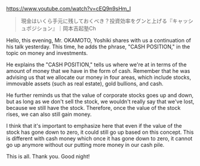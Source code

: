 https://www.youtube.com/watch?v=cEQ9n9sHm_I

> 現金はいくら手元に残しておくべき？投資効率をグンと上げる『キャッシュポジション』｜岡本吉起塾Ch 

Hello, this evening, Mr. OKAMOTO, Yoshiki shares with us a continuation of his talk yesterday. This time, he adds the phrase, "CASH POSITION," in the topic on money and investments.

He explains the "CASH POSITION," tells us where we're at in terms of the amount of money that we have in the form of cash. Remember that he was advising us that we allocate our money in four areas, which include stocks, immovable assets (such as real estate), gold bullions, and cash.

He further reminds us that the value of corporate stocks goes up and down, but as long as we don't sell the stock, we wouldn't really say that we've lost, because we still have the stock. Therefore, once the value of the stock rises, we can also still gain money.

I think that it's important to emphasize here that even if the value of the stock has gone down to zero, it could still go up based on this concept. This is different with cash money which once it has gone down to zero, it cannot go up anymore without our putting more money in our cash pile.

This is all. Thank you. Good night!
